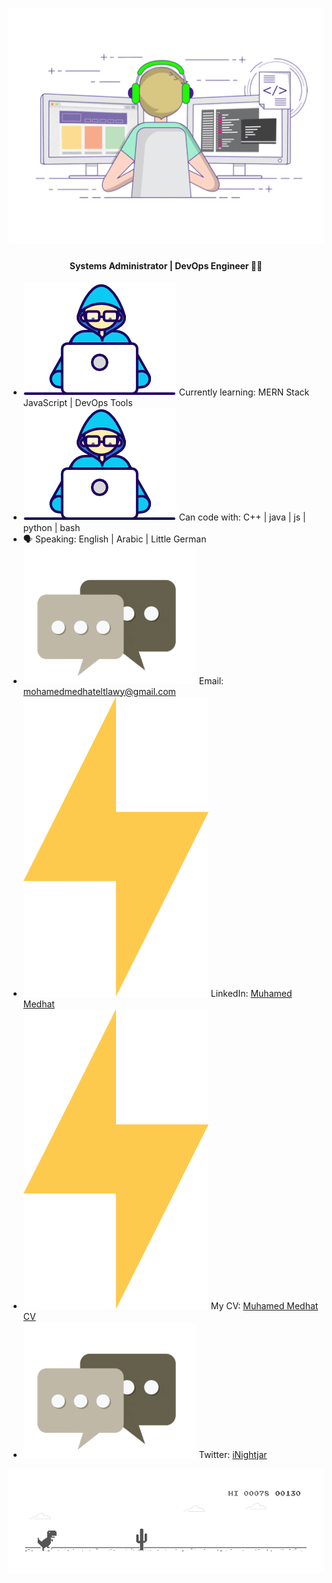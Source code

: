 ![coding](gifs/codingGIF.gif)

### <h4 align="center">Systems Administrator | DevOps Engineer 👩‍💻</h4>
* ![coding](gifs/Developer.gif) Currently learning: MERN Stack JavaScript | DevOps Tools
* ![coding](gifs/Developer.gif) Can code with: C++ | java | js | python | bash 
* 🗣️ Speaking: English | Arabic | Little German 
* ![coding](gifs/message.gif) Email: mohamedmedhateltlawy@gmail.com
* ![coding](gifs/lightning.gif) LinkedIn: [Muhamed Medhat](https://www.linkedin.com/in/inightjar/)
* ![coding](gifs/lightning.gif) My CV: [Muhamed Medhat CV](https://drive.google.com/file/d/1WiHS-RJDSrvsY_GZJlQH-Imco33E1Oh2/view?usp=sharing)
* ![coding](gifs/message.gif) Twitter: [iNightjar](https://twitter.com/iNightjar)

![coding](gifs/dino_rounded.gif)